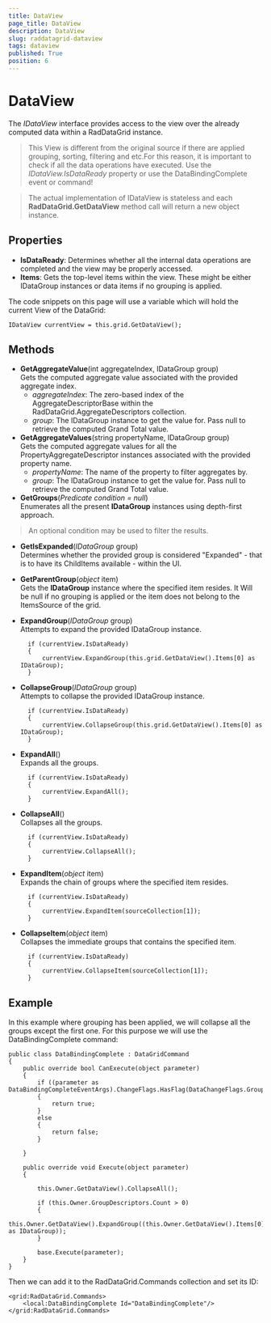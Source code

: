 ```yaml
---
title: DataView
page_title: DataView
description: DataView
slug: raddatagrid-dataview
tags: dataview
published: True
position: 6
---
```


# DataView

The *IDataView* interface provides access to the view over the already computed data within a RadDataGrid instance.

>This View is different from the original source if there are applied grouping, sorting, filtering and etc.For this reason, it is important to check if all the data operations have executed. Use the *IDataView.IsDataReady* property or use the DataBindingComplete event or command!

>The actual implementation of IDataView is stateless and each **RadDataGrid.GetDataView** method call will return a new object instance.

## Properties

* **IsDataReady**: Determines whether all the internal data operations are completed and the view may be properly accessed.
* **Items**: Gets the top-level items within the view. These might be either IDataGroup instances or data items if no grouping is applied.

The code snippets on this page will use a variable which will hold the current View of the DataGrid:

	IDataView currentView = this.grid.GetDataView();

## Methods

* **GetAggregateValue**(int aggregateIndex, IDataGroup group)  
Gets the computed aggregate value associated with the provided aggregate index.
	* *aggregateIndex*: The zero-based index of the AggregateDescriptorBase within the RadDataGrid.AggregateDescriptors collection.
	* *group*: The IDataGroup instance to get the value for. Pass null to retrieve the computed Grand Total value.
* **GetAggregateValues**(string propertyName, IDataGroup group)  
Gets the computed aggregate values for all the PropertyAggregateDescriptor instances associated with the provided property name.
	* *propertyName*: The name of the property to filter aggregates by.
	* *group*: The IDataGroup instance to get the value for. Pass null to retrieve the computed Grand Total value.
* **GetGroups**(*Predicate<IDataGroup> condition = null*)  
Enumerates all the present **IDataGroup** instances using depth-first approach.

>An optional condition may be used to filter the results.

* **GetIsExpanded**(*IDataGroup* group)  
Determines whether the provided group is considered "Expanded" - that is to have its ChildItems available - within the UI.
* **GetParentGroup**(*object* item)  
Gets the **IDataGroup** instance where the specified item resides.
It Will be null if no grouping is applied or the item does not belong to the ItemsSource of the grid.
* **ExpandGroup**(*IDataGroup* group)  
Attempts to expand the provided IDataGroup instance.

		if (currentView.IsDataReady)
		{
		    currentView.ExpandGroup(this.grid.GetDataView().Items[0] as IDataGroup);
		}

* **CollapseGroup**(*IDataGroup* group)  
Attempts to collapse the provided IDataGroup instance.

		if (currentView.IsDataReady)
		{
		    currentView.CollapseGroup(this.grid.GetDataView().Items[0] as IDataGroup);
		}

* **ExpandAll**()  
Expands all the groups.
	 
		if (currentView.IsDataReady)
		{
			currentView.ExpandAll();
		}

* **CollapseAll**()  
Collapses all the groups.

		if (currentView.IsDataReady)
		{
			currentView.CollapseAll();
		}

* **ExpandItem**(*object* item)  
Expands the chain of groups where the specified item resides.

		if (currentView.IsDataReady)
		{
		    currentView.ExpandItem(sourceCollection[1]);
		}

* **CollapseItem**(*object* item)  
Collapses the immediate groups that contains the specified item.

		if (currentView.IsDataReady)
		{
		    currentView.CollapseItem(sourceCollection[1]);
		}

## Example

In this example where grouping has been applied, we will collapse all the groups except the first one. For this purpose we will use the DataBindingComplete command:

	public class DataBindingComplete : DataGridCommand
	{
	    public override bool CanExecute(object parameter)
	    {
	        if ((parameter as DataBindingCompleteEventArgs).ChangeFlags.HasFlag(DataChangeFlags.Group))
	        {
	            return true;
	        }
	        else
	        {
	            return false;
	        }
	
	    }

	    public override void Execute(object parameter)
	    {
	
	        this.Owner.GetDataView().CollapseAll();
	
	        if (this.Owner.GroupDescriptors.Count > 0)
	        {
	            this.Owner.GetDataView().ExpandGroup((this.Owner.GetDataView().Items[0] as IDataGroup));
	        }
	
	        base.Execute(parameter);
	    }
	}

Then we can add it to the RadDataGrid.Commands collection and set its ID:

	<grid:RadDataGrid.Commands>
	    <local:DataBindingComplete Id="DataBindingComplete"/>
	</grid:RadDataGrid.Commands>